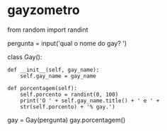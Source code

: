 # gayzometro
from random import randint

pergunta = input('qual o nome do gay? ')

class Gay():
	
	def __init__(self, gay_name):
		self.gay_name = gay_name
		
	def porcentagem(self):
		self.porcento = randint(0, 100)
		print('O ' + self.gay_name.title() + ' e ' + 
		str(self.porcento) + '% gay.')

gay = Gay(pergunta)
gay.porcentagem()
